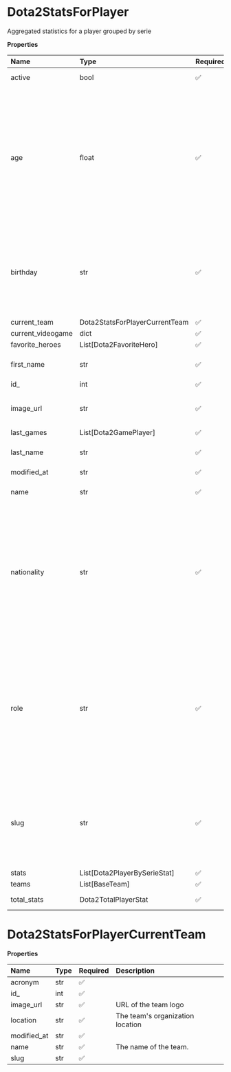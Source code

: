 # Dota2StatsForPlayer

Aggregated statistics for a player grouped by serie

**Properties**

| Name              | Type                           | Required | Description                                                                                                                                                                                                                                    |
| :---------------- | :----------------------------- | :------- | :--------------------------------------------------------------------------------------------------------------------------------------------------------------------------------------------------------------------------------------------- |
| active            | bool                           | ✅       | Whether player is active                                                                                                                                                                                                                       |
| age               | float                          | ✅       | Age of the player, `null` if unknown. When `birthday` is `null`, `age` is an approxiamation. Read more about [players' age](/docs/about-players-age) <br/>**Note**: This field is only present for users running the Historical plan or above. |
| birthday          | str                            | ✅       | Birth day of the player, `YYYY-MM-DD` format. `null` if unknown. <br/>**Note**: This field is only present for users running the Historical plan or above.                                                                                     |
| current_team      | Dota2StatsForPlayerCurrentTeam | ✅       |                                                                                                                                                                                                                                                |
| current_videogame | dict                           | ✅       |                                                                                                                                                                                                                                                |
| favorite_heroes   | List[Dota2FavoriteHero]        | ✅       |                                                                                                                                                                                                                                                |
| first_name        | str                            | ✅       | First name of the player. `null` if unknown                                                                                                                                                                                                    |
| id\_              | int                            | ✅       | ID of the player                                                                                                                                                                                                                               |
| image_url         | str                            | ✅       | URL to the photo of the player. `null` if not available.                                                                                                                                                                                       |
| last_games        | List[Dota2GamePlayer]          | ✅       |                                                                                                                                                                                                                                                |
| last_name         | str                            | ✅       | Last name of the player. `null` if unknown                                                                                                                                                                                                     |
| modified_at       | str                            | ✅       |                                                                                                                                                                                                                                                |
| name              | str                            | ✅       | Professional name of the player                                                                                                                                                                                                                |
| nationality       | str                            | ✅       | Country code matching the nationality of the player according to the ISO 3166-1 standard (Alpha-2 code). <br/>In addition to the standard, the `XK` code is used for Kosovo. <br/>`null` if unknown                                            |
| role              | str                            | ✅       | Role/position of the player. Field value varies depending on the video game.`null` if unknown. <br/>**Note**: role is only available for DotA 2, League of Legends, and Overwatch players. <br/>`null` for other video games.                  |
| slug              | str                            | ✅       | Unique, human-readable identifier for the player. <br/>`id` and `slug` can be used interchangeably throughout the API.                                                                                                                         |
| stats             | List[Dota2PlayerBySerieStat]   | ✅       |                                                                                                                                                                                                                                                |
| teams             | List[BaseTeam]                 | ✅       |                                                                                                                                                                                                                                                |
| total_stats       | Dota2TotalPlayerStat           | ✅       | Total Player's statistics                                                                                                                                                                                                                      |

# Dota2StatsForPlayerCurrentTeam

**Properties**

| Name        | Type | Required | Description                      |
| :---------- | :--- | :------- | :------------------------------- |
| acronym     | str  | ✅       |                                  |
| id\_        | int  | ✅       |                                  |
| image_url   | str  | ✅       | URL of the team logo             |
| location    | str  | ✅       | The team's organization location |
| modified_at | str  | ✅       |                                  |
| name        | str  | ✅       | The name of the team.            |
| slug        | str  | ✅       |                                  |
